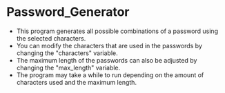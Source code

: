 # Password_Generator
* This program generates all possible combinations of a password using the selected characters. 
* You can modify the characters that are used in the passwords by changing the "characters" variable. 
* The maximum length of the passwords can also be adjusted by changing the "max_length" variable. 
* The program may take a while to run depending on the amount of characters used and the maximum length.

